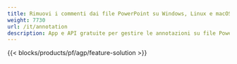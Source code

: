 ```yaml
---
title: Rimuovi i commenti dai file PowerPoint su Windows, Linux e macOS
weight: 7730
url: /it/annotation
description: App e API gratuite per gestire le annotazioni su file PowerPoint come PPT, PPTX, PPS, POT, PPSX, PPTM, PPSM, POTX, POTM e ODP
---
```


{{< blocks/products/pf/agp/feature-solution >}} 

